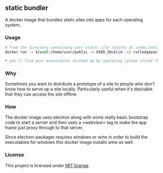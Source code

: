 ## static bundler

A docker image that bundles static sites into apps for each operating system.

### Usage
```bash
# from the directory containing your static site (starts at index.html)
docker run -v $(pwd):/home/user/public -e USER_ID=$(id -u) rutledgepaulv/static-bundler

# you'll find your executables divided up by operating system inside the ./distributions directory
```

### Why
Sometimes you want to distribute a prototype of a site to people who don't know
how to serve up a site locally. Particularly useful when it's desirable that they
can access the site offline.


### How
The docker image uses electron along with some really basic bootstrap code to start
a server and then uses a &lt;webview&gt; tag to make the app frame just proxy through
to that server.

Since electron-packager requires windows or wine in order to build the executables for windows
this docker image installs wine as well.


### License

This project is licensed under [MIT license](http://opensource.org/licenses/MIT).
